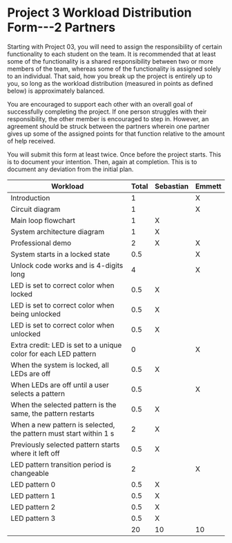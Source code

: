 # Project 3 Workload Distribution Form---2 Partners

Starting with Project 03, you will need to assign the responsibility of certain functionality to each student on the team.  It is recommended that at least some of the functionality is a shared responsibility between two or more members of the team, whereas some of the functionality is assigned solely to an individual.  That said, how you break up the project is entirely up to you, so long as the workload distribution (measured in points as defined below) is approximately balanced.

You are encouraged to support each other with an overall goal of successfully completing the project.  If one person struggles with their responsibility, the other member is encouraged to step in.  However, an agreement should be struck between the partners wherein one partner gives up some of the assigned points for that function relative to the amount of help received.  

You will submit this form at least twice.  Once before the project starts.  This is to document your intention.  Then, again at completion.  This is to document any deviation from the initial plan.  

| Workload                                                          | Total | Sebastian |  Emmett   |
|-------------------------------------------------------------------|-------|-----------|-----------|
|Introduction                                                       | 1     |           | X         |
|Circuit diagram                                                    | 1     |           | X         |
|Main loop flowchart                                                | 1     | X         |           |
|System architecture diagram                                        | 1     | X         |           |
|Professional demo                                                  | 2     | X         | X         |
|System starts in a locked state                                    | 0.5   |           | X         |
|Unlock code works and is 4-digits long                             | 4     |           | X         |
|LED is set to correct color when locked                            | 0.5   | X         |           |
|LED is set to correct color when being unlocked                    | 0.5   | X         |           |
|LED is set to correct color when unlocked                          | 0.5   | X         |           |
|Extra credit: LED is set to a unique color for each LED pattern    | 0     |           | X         |
|When the system is locked, all LEDs are off                        | 0.5   | X         |           |
|When LEDs are off until a user selects a pattern                   | 0.5   |           | X         |
|When the selected pattern is the same, the pattern restarts        | 0.5   | X         |           |
|When a new pattern is selected, the pattern must start within 1 s  | 2     | X         |           |
|Previously selected pattern starts where it left off               | 0.5   | X         |           |
|LED pattern transition period is changeable                        | 2     |           | X         |
|LED pattern 0                                                      | 0.5   | X         |           |
|LED pattern 1                                                      | 0.5   | X         |           |
|LED pattern 2                                                      | 0.5   | X         |           |
|LED pattern 3                                                      | 0.5   | X         |           |
|                                                                   | 20    | 10        | 10        |
